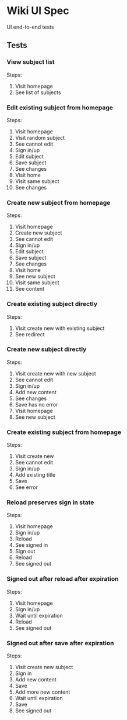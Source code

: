 # Wiki UI Spec

UI end-to-end tests

## Tests

### View subject list

Steps:

1. Visit homepage
1. See list of subjects

### Edit existing subject from homepage

Steps:

1. Visit homepage
1. Visit random subject
1. See cannot edit
1. Sign in/up
1. Edit subject
1. Save subject
1. See changes
1. Visit home
1. Visit same subject
1. See changes

### Create new subject from homepage

Steps:

1. Visit homepage
1. Create new subject
1. See cannot edit
1. Sign in/up
1. Edit subject
1. Save subject
1. See changes
1. Visit home
1. See new subject
1. Visit same subject
1. See content

### Create existing subject directly

Steps:

1. Visit create new with existing subject
1. See redirect

### Create new subject directly

Steps:

1. Visit create new with new subject
1. See cannot edit
1. Sign in/up
1. Add new content
1. See changes
1. Save has no error
1. Visit homepage
1. See new subject

### Create existing subject from homepage

Steps:

1. Visit create new
1. See cannot edit
1. Sign in/up
1. Add existing title
1. Save
1. See error

### Reload preserves sign in state

Steps:

1. Visit homepage
1. Sign in/up
1. Reload
1. See signed in
1. Sign out
1. Reload
1. See signed out

### Signed out after reload after expiration

Steps:

1. Visit homepage
1. Sign in/up
1. Wait until expiration
1. Reload
1. See signed out

### Signed out after save after expiration

Steps:

1. Visit create new subject
1. Sign in
1. Add new content
1. Save
1. Add more new content
1. Wait until expiration
1. Save
1. See signed out
